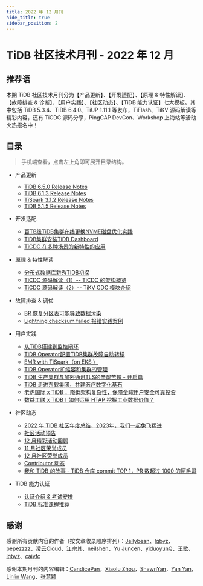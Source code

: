 ```yaml
---
title: 2022 年 12 月刊
hide_title: true
sidebar_position: 2
---
```


# TiDB 社区技术月刊 - 2022 年 12 月

## 推荐语

本期 TiDB 社区技术月刊分为【产品更新】、【开发适配】、【原理 & 特性解读】、【故障排查 & 诊断】、【用户实践】、【社区动态】、【TiDB 能力认证】七大模板。其中包括 TiDB 5.3.4、TiDB 6.4.0、TiUP 1.11.1 等发布，TiFlash、TiKV 源码解读等精彩内容，还有 TiCDC 源码分享，PingCAP DevCon、Workshop 上海站等活动火热报名中！

## 目录

> 手机端查看，点击左上角即可展开目录结构。

- 产品更新
  - [TiDB 6.5.0 Release Notes](1-tidb-6-5-0.md)
  - [TiDB 6.1.3 Release Notes](2-tidb-6-1-3.md)
  - [TiSpark 3.1.2 Release Notes](3-tispark-3-1-2.md)
  - [TiDB 5.1.5 Release Notes](4-tidb-5-1-5.md) 

- 开发适配
  - [百TB级TiDB集群在线更换NVME磁盘优化实践](1-tidb-nvme.md)
  - [TiDB集群安装TiDB Dashboard](2-tidb-dashboard.md)
  - [TiCDC 在多种场景的新特性的应用](3-ticdc-multi-scenario-application.md)

- 原理 & 特性解读
  - [分布式数据库新秀TIDB初探](1-tidb-first-exploration.md)
  - [TiCDC 源码解读（1）-- TiCDC 的架构概览](2-ticdc-code-1-framework.md)
  - [TiCDC 源码解读（2）-- TiKV CDC 模块介绍](3-ticdc-code-2-tikv-cdc.md)

- 故障排查 & 调优 
  - [BR 恢复分区表可能导致数据污染](1-br-critical-bug.md)
  - [Lightning checksum failed 报错实践案例](2-lighting-checksum-failed.md)

- 用户实践
  - [从TiDB搭建到监控闭环](1-tidb-set-up-closed-loop-monitoring.md)
  - [TiDB Operator配置TiDB集群故障自动转移](2-tidb-operator-auto-failover.md)
  - [EMR with TiSpark（on EKS ）](3-emr-with-tispark-on-eks.md)
  - [TiDB Operator扩缩容和集群的管理](4-tidb-operator-expansion-capacity.md)
  - [TiDB 生产集群与加密通讯TLS的辛酸苦辣 - 开启篇](5-tidb-tls.md)
  - [TiDB 走进东软集团，共建医疗数字化基石](6-tidb-nuesoft.md)
  - [老虎国际 x TiDB ，降低架构复杂性，保障全球用户安全可靠投资](7-tidb-itigerup.md)
  - [数益工联 x TiDB丨如何运用 HTAP 挖掘工业数据价值？](8-tidb-shuyilink.md)

- 社区动态
  - [2022 年 TiDB 社区年度总结，2023年，我们一起兔飞猛进](0-tidb-community-2022-summary.md)
  - [社区活动预告](1-upcoming-events.md)
  - [12 月精彩活动回顾](2-event-summary.md)
  - [11 月社区荣誉成员](3-mva-202211.md)
  - [12 月社区荣誉成员](3-mva-202212.md)
  - [Contributor 动态](4-contributors.md)
  - [我和 TiDB 的故事 - TiDB 仓库 commit TOP 1，PR 数超过 1000 的阿毛哥](5-tidb-repo-commit-top-1.md)

- TiDB 能力认证
  - [认证介绍 & 考试安排](7-tidb-certification/1-pcta-pctp.md)
  - [TiDB 标准课程推荐](7-tidb-certification/2-tidb-course.md)

## 感谢

感谢所有贡献内容的作者（按文章收录顺序排列）：[Jellybean](https://tidb.net/u/Jellybean/answer)、[lqbyz](https://tidb.net/u/lqbyz/answer)、[pepezzzz](https://tidb.net/u/pepezzzz/answer)、[凌云Cloud](https://tidb.net/u/凌云Cloud/answer)、[江宗其](https://github.com/asddongmen)、[neilshen](https://tidb.net/u/neilshen/answer)、Yu Juncen、[yiduoyunQ](https://tidb.net/u/yiduoyunQ/answer)、王歌、[lqbyz](https://tidb.net/u/lqbyz/answer)、[caiyfc](https://tidb.net/u/caiyfc/answer)

感谢本期月刊的内容编辑：[CandicePan](https://github.com/Candicepan)，[Xiaolu Zhou](https://github.com/luzizhuo)，[ShawnYan](https://tidb.net/u/ShawnYan/post/all)，[Yan Yan](https://tidb.net/u/YY-ha/answer)，[Linlin Wang](https://github.com/Soline324)、[张慧颖](https://tidb.net/u/hazelll/answer)
